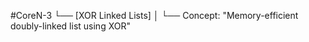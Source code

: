 #CoreN-3
└── [XOR Linked Lists]
    │
    └── Concept: "Memory-efficient doubly-linked list using XOR"